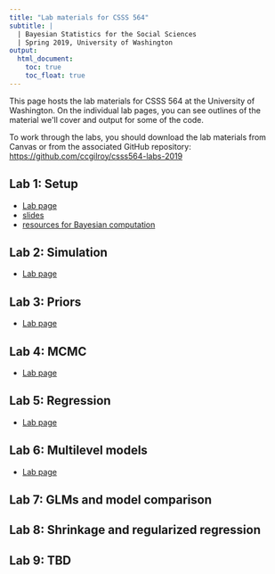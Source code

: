 ```yaml
---
title: "Lab materials for CSSS 564"
subtitle: |
  | Bayesian Statistics for the Social Sciences
  | Spring 2019, University of Washington
output: 
  html_document: 
    toc: true
    toc_float: true
---
```


This page hosts the lab materials for CSSS 564 at the University of Washington. On the individual lab pages, you can see outlines of the material we'll cover and output for some of the code.

To work through the labs, you should download the lab materials from Canvas or from the associated GitHub repository: https://github.com/ccgilroy/csss564-labs-2019

## Lab 1: Setup

- [Lab page](./01-setup/01-setup.html) 
- [slides](./01-setup/01-setup-slides.html)
- [resources for Bayesian computation](./01-setup/resources.html)

## Lab 2: Simulation

- [Lab page](./02-simulating-distributions/02-simulating-distributions.html)

## Lab 3: Priors

- [Lab page](./03-priors/03-priors.html)

## Lab 4: MCMC

- [Lab page](./04-mcmc/04-mcmc.html)

## Lab 5: Regression 

- [Lab page](./05-regression/05-regression.html)

## Lab 6: Multilevel models

- [Lab page](./06-multilevel/06-multilevel.html)

## Lab 7: GLMs and model comparison

## Lab 8: Shrinkage and regularized regression

## Lab 9: TBD
